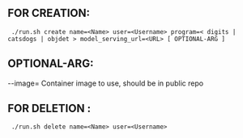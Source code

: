 FOR CREATION:
-------------

	 ./run.sh create name=<Name> user=<Username> program=< digits | catsdogs | objdet > model_serving_url=<URL> [ OPTIONAL-ARG ]


OPTIONAL-ARG:
---------------

   --image=<ImageName>        Container image to use, should be in public repo


FOR DELETION :
---------------
	
	 ./run.sh delete name=<Name> user=<Username>




